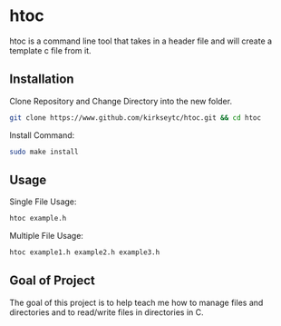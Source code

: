 # htoc

htoc is a command line tool that takes in a header file and will create a template c file from it.

## Installation

Clone Repository and Change Directory into the new folder.
```bash
git clone https://www.github.com/kirkseytc/htoc.git && cd htoc
```

Install Command:
```bash
sudo make install
```

## Usage

Single File Usage:
```bash
htoc example.h
```

Multiple File Usage:
```bash
htoc example1.h example2.h example3.h
```

## Goal of Project

The goal of this project is to help teach me how to manage files and directories and to read/write files in directories in C.
